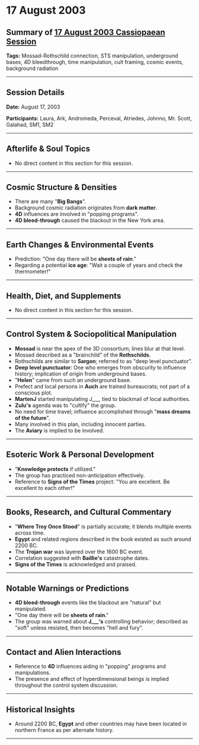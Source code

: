 # 17 August 2003

## Summary of [17 August 2003 Cassiopaean Session](https://cassiopaea.org/forum/threads/session-17-august-2003.21618/)

**Tags:** Mossad-Rothschild connection, STS manipulation, underground bases, 4D bleedthrough, time manipulation, cult framing, cosmic events, background radiation

---

## Session Details

**Date:** August 17, 2003

**Participants:** Laura, Ark, Andromeda, Perceval, Atriedes, Johnno, Mr. Scott, Galahad, SM1, SM2

---

## Afterlife & Soul Topics

- No direct content in this section for this session.

---

## Cosmic Structure & Densities

- There are many "**Big Bangs**".
- Background cosmic radiation originates from **dark matter**.
- **4D** influences are involved in "popping programs".
- **4D bleed-through** caused the blackout in the New York area.

---

## Earth Changes & Environmental Events

- Prediction: "One day there will be **sheets of rain**."
- Regarding a potential **ice age**: "Wait a couple of years and check the thermometer!"

---

## Health, Diet, and Supplements

- No direct content in this section for this session.

---

## Control System & Sociopolitical Manipulation

- **Mossad** is near the apex of the 3D consortium; lines blur at that level.
- Mossad described as a "brainchild" of the **Rothschilds**.
- Rothschilds are similar to **Sargon**; referred to as "deep level punctuator".
- **Deep level punctuator**: One who emerges from obscurity to influence history; implication of origin from underground bases.
- "**Helen**" came from such an underground base.
- Prefect and local persons in **Auch** are trained bureaucrats; not part of a conscious plot.
- **MartenJ** started manipulating J___, tied to blackmail of local authorities.
- **Zulu's** agenda was to "cultify" the group.
- No need for time travel; influence accomplished through "**mass dreams of the future**".
- Many involved in this plan, including innocent parties.
- The **Aviary** is implied to be involved.

---

## Esoteric Work & Personal Development

- "**Knowledge protects** if utilized."
- The group has practiced non-anticipation effectively.
- Reference to **Signs of the Times** project: "You are excellent. Be excellent to each other!"

---

## Books, Research, and Cultural Commentary

- "**Where Troy Once Stood**" is partially accurate; it blends multiple events across time.
- **Egypt** and related regions described in the book existed as such around 2200 BC.
- The **Trojan war** was layered over the 1600 BC event.
- Correlation suggested with **Baillie's** catastrophe dates.
- **Signs of the Times** is acknowledged and praised.

---

## Notable Warnings or Predictions

- **4D bleed-through** events like the blackout are "natural" but manipulated.
- "One day there will be **sheets of rain**."
- The group was warned about **J___'s** controlling behavior; described as "soft" unless resisted, then becomes "hell and fury".

---

## Contact and Alien Interactions

- Reference to **4D** influences aiding in "popping" programs and manipulations.
- The presence and effect of hyperdimensional beings is implied throughout the control system discussion.

---

## Historical Insights

- Around 2200 BC, **Egypt** and other countries may have been located in northern France as per alternate history.

---

